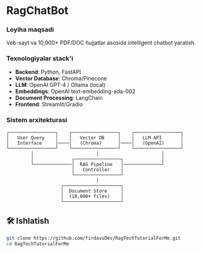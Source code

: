
# RagChatBot

### Loyiha maqsadi
Veb-sayt va 10,000+ PDF/DOC hujjatlar asosida intelligent chatbot yaratish.

### Texnologiyalar stack'i
- **Backend**: Python, FastAPI
- **Vector Database**: Chroma/Pinecone
- **LLM**: OpenAI GPT-4 / Ollama (local)
- **Embeddings**: OpenAI text-embedding-ada-002
- **Document Processing**: LangChain
- **Frontend**: Streamlit/Gradio

### Sistem arxitekturasi

```
┌─────────────────┐    ┌─────────────────┐    ┌─────────────────┐
│   User Query    │    │   Vector DB     │    │   LLM API       │
│   Interface     │────│   (Chroma)      │────│   (OpenAI)      │
└─────────────────┘    └─────────────────┘    └─────────────────┘
         │                       │                       │
         │              ┌─────────────────┐              │
         └──────────────│  RAG Pipeline   │──────────────┘
                        │   Controller    │
                        └─────────────────┘
                                 │
                    ┌─────────────────────┐
                    │  Document Store     │
                    │  (10,000+ files)    │
                    └─────────────────────┘
```

## 🛠 Ishlatish

```bash
git clone https://github.com/firdavsDev/RagTechTutorialForMe.git
cd RagTechTutorialForMe
```
